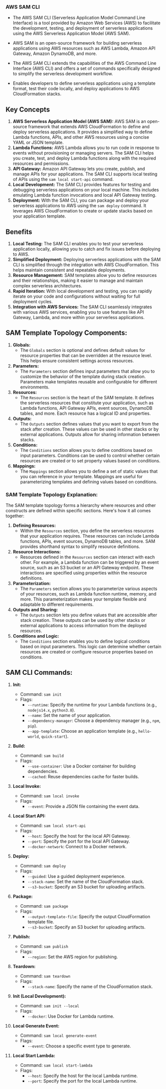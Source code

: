### AWS SAM CLI

* The AWS SAM CLI (Serverless Application Model Command Line Interface) is a tool provided by Amazon Web Services (AWS) to facilitate the development, testing, and deployment of serverless applications using the AWS Serverless Application Model (AWS SAM). 

* AWS SAM is an open-source framework for building serverless applications using AWS resources such as AWS Lambda, Amazon API Gateway, Amazon DynamoDB, and more.

* The AWS SAM CLI extends the capabilities of the AWS Command Line Interface (AWS CLI) and offers a set of commands specifically designed to simplify the serverless development workflow. 
* Enables developers to define serverless applications using a template format, test their code locally, and deploy applications to AWS CloudFormation stacks.

## Key Concepts

1. **AWS Serverless Application Model (AWS SAM):** AWS SAM is an open-source framework that extends AWS CloudFormation to define and deploy serverless applications. It provides a simplified way to define Lambda functions, APIs, and other AWS resources using a concise YAML or JSON template.
2. **Lambda Functions:** AWS Lambda allows you to run code in response to events without provisioning or managing servers. The SAM CLI helps you create, test, and deploy Lambda functions along with the required resources and permissions.
3. **API Gateway:** Amazon API Gateway lets you create, publish, and manage APIs for your applications. The SAM CLI supports local testing of APIs using the `sam local start-api` command.
4. **Local Development:** The SAM CLI provides features for testing and debugging serverless applications on your local machine. This includes emulating Lambda function invocations and local API Gateway testing.
5. **Deployment:** With the SAM CLI, you can package and deploy your serverless applications to AWS using the `sam deploy` command. It leverages AWS CloudFormation to create or update stacks based on your application template.

## Benefits

1. **Local Testing:** The SAM CLI enables you to test your serverless application locally, allowing you to catch and fix issues before deploying to AWS.
2. **Simplified Deployment:** Deploying serverless applications with the SAM CLI is simplified through the integration with AWS CloudFormation. This helps maintain consistent and repeatable deployments.
3. **Resource Management:** SAM templates allow you to define resources and their relationships, making it easier to manage and maintain complex serverless architectures.
4. **Rapid Iteration:** With local development and testing, you can rapidly iterate on your code and configurations without waiting for full deployment cycles.
5. **Integration with AWS Services:** The SAM CLI seamlessly integrates with various AWS services, enabling you to use features like API Gateway, Lambda, and more within your serverless applications.

## SAM Template Topology Components:

1. **Globals:**
   - The `Globals` section is optional and defines default values for resource properties that can be overridden at the resource level. This helps ensure consistent settings across resources.
2. **Parameters:**
   - The `Parameters` section defines input parameters that allow you to customize the behavior of the template during stack creation. Parameters make templates reusable and configurable for different environments.
3. **Resources:**
   - The `Resources` section is the heart of the SAM template. It defines the serverless resources that constitute your application, such as Lambda functions, API Gateway APIs, event sources, DynamoDB tables, and more. Each resource has a logical ID and properties.
4. **Outputs:**
   - The `Outputs` section defines values that you want to export from the stack after creation. These values can be used in other stacks or by external applications. Outputs allow for sharing information between stacks.
5. **Conditions:**
   - The `Conditions` section allows you to define conditions based on input parameters. Conditions can be used to control whether certain resources are created or to set property values based on conditions.
6. **Mappings:**
   - The `Mappings` section allows you to define a set of static values that you can reference in your template. Mappings are useful for parameterizing templates and defining values based on conditions.

### SAM Template Topology Explanation:

The SAM template topology forms a hierarchy where resources and other constructs are defined within specific sections. Here's how it all comes together:

1. **Defining Resources:**
   - Within the `Resources` section, you define the serverless resources that your application requires. These resources can include Lambda functions, APIs, event sources, DynamoDB tables, and more. SAM provides shorthand syntax to simplify resource definitions.
2. **Resource Interactions:**
   - Resources defined in the `Resources` section can interact with each other. For example, a Lambda function can be triggered by an event source, such as an S3 bucket or an API Gateway endpoint. These interactions are specified using properties within the resource definitions.
3. **Parameterization:**
   - The `Parameters` section allows you to parameterize various aspects of your resources, such as Lambda function runtime, memory, and more. This parameterization makes your template flexible and adaptable to different requirements.
4. **Outputs and Sharing:**
   - The `Outputs` section lets you define values that are accessible after stack creation. These outputs can be used by other stacks or external applications to access information from the deployed resources.
5. **Conditions and Logic:**
   - The `Conditions` section enables you to define logical conditions based on input parameters. This logic can determine whether certain resources are created or configure resource properties based on conditions.

## SAM CLI Commands: 

1. **Init:**
   - Command: `sam init`
   - Flags:
     - `--runtime`: Specify the runtime for your Lambda functions (e.g., `nodejs14.x`, `python3.8`).
     - `--name`: Set the name of your application.
     - `--dependency-manager`: Choose a dependency manager (e.g., `npm`, `pip`).
     - `--app-template`: Choose an application template (e.g., `hello-world`, `quick-start`).

2. **Build:**
   - Command: `sam build`
   - Flags:
     - `--use-container`: Use a Docker container for building dependencies.
     - `--cached`: Reuse dependencies cache for faster builds.

3. **Local Invoke:**
   - Command: `sam local invoke`
   - Flags:
     - `--event`: Provide a JSON file containing the event data.

4. **Local Start API:**
   - Command: `sam local start-api`
   - Flags:
     - `--host`: Specify the host for the local API Gateway.
     - `--port`: Specify the port for the local API Gateway.
     - `--docker-network`: Connect to a Docker network.

5. **Deploy:**
   - Command: `sam deploy`
   - Flags:
     - `--guided`: Use a guided deployment experience.
     - `--stack-name`: Set the name of the CloudFormation stack.
     - `--s3-bucket`: Specify an S3 bucket for uploading artifacts.

6. **Package:**
   - Command: `sam package`
   - Flags:
     - `--output-template-file`: Specify the output CloudFormation template file.
     - `--s3-bucket`: Specify an S3 bucket for uploading artifacts.

7. **Publish:**
   - Command: `sam publish`
   - Flags:
     - `--region`: Set the AWS region for publishing.

8. **Teardown:**
   - Command: `sam teardown`
   - Flags:
     - `--stack-name`: Specify the name of the CloudFormation stack.

9. **Init (Local Development):**
   - Command: `sam init --local`
   - Flags:
     - `--docker`: Use Docker for Lambda runtime.

10. **Local Generate Event:**
    - Command: `sam local generate-event`
    - Flags:
      - `--event`: Choose a specific event type to generate.

11. **Local Start Lambda:**
    - Command: `sam local start-lambda`
    - Flags:
      - `--host`: Specify the host for the local Lambda runtime.
      - `--port`: Specify the port for the local Lambda runtime.
